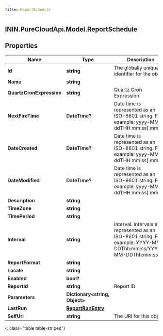 ```yaml
---
title: ReportSchedule
---
```

## ININ.PureCloudApi.Model.ReportSchedule

## Properties

|Name | Type | Description | Notes|
|------------ | ------------- | ------------- | -------------|
| **Id** | **string** | The globally unique identifier for the object. | [optional] |
| **Name** | **string** |  | [optional] |
| **QuartzCronExpression** | **string** | Quartz Cron Expression | |
| **NextFireTime** | **DateTime?** | Date time is represented as an ISO-8601 string. For example: yyyy-MM-ddTHH:mm:ss[.mmm]Z | [optional] |
| **DateCreated** | **DateTime?** | Date time is represented as an ISO-8601 string. For example: yyyy-MM-ddTHH:mm:ss[.mmm]Z | [optional] |
| **DateModified** | **DateTime?** | Date time is represented as an ISO-8601 string. For example: yyyy-MM-ddTHH:mm:ss[.mmm]Z | [optional] |
| **Description** | **string** |  | [optional] |
| **TimeZone** | **string** |  | [optional] |
| **TimePeriod** | **string** |  | [optional] |
| **Interval** | **string** | Interval. Intervals are represented as an ISO-8601 string. For example: YYYY-MM-DDThh:mm:ss/YYYY-MM-DDThh:mm:ss | |
| **ReportFormat** | **string** |  | [optional] |
| **Locale** | **string** |  | [optional] |
| **Enabled** | **bool?** |  | [optional] |
| **ReportId** | **string** | Report ID | |
| **Parameters** | **Dictionary&lt;string, Object&gt;** |  | [optional] |
| **LastRun** | [**ReportRunEntry**](ReportRunEntry.html) |  | [optional] |
| **SelfUri** | **string** | The URI for this object | [optional] |
{: class="table table-striped"}


